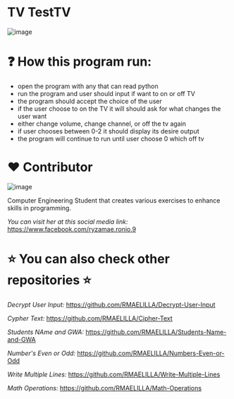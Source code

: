# TV TestTV

![image](https://github.com/RMAELILLA/Math-Operations/assets/129654335/f8938acf-8b7b-4f65-98ab-111e7b40391e)
    
# ❓ How this program run:
- open the program with any that can read python
- run the program and user should input if want to on or off TV
- the program should accept the choice of the user
- if the user choose to on the TV it will should ask for what changes the user want
- either change volume, change channel, or off the tv again
- if user chooses between 0-2 it should display its desire output
- the program will continue to run until user choose 0 which off tv

# :heart: Contributor
![image](https://user-images.githubusercontent.com/129654335/234447504-b897eec1-0a8b-4350-a11f-6efdf0357b81.png)

Computer Engineering Student that creates various exercises to enhance skills in programming.

_You can visit her at this social media link:_
https://www.facebook.com/ryzamae.ronio.9

# ⭐ You can also check other repositories ⭐
_Decrypt User Input:_ https://github.com/RMAELILLA/Decrypt-User-Input

_Cypher Text:_ https://github.com/RMAELILLA/Cipher-Text

_Students NAme and GWA:_ https://github.com/RMAELILLA/Students-Name-and-GWA

_Number's Even or Odd:_ https://github.com/RMAELILLA/Numbers-Even-or-Odd

_Write Multiple Lines:_ https://github.com/RMAELILLA/Write-Multiple-Lines

_Math Operations:_ https://github.com/RMAELILLA/Math-Operations
